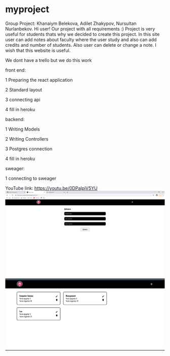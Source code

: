 # myproject
Group Project: Khanaiym Belekova, Adilet Zhakypov, Nursultan Nurlanbekov.
Hi user! Our project with all requirements :) Project is very useful for students thats why we decided to create this project. In this site user can add notes about faculty where the user study and also can add credits and number of students. Also user can delete or change a note. I wish that this website is useful. 
 
 
 We dont have a trello but we do this work 
 
  front end:
  
  
  1 Preparing the react application
  
  
  2 Standard layout
  
  
  3 connecting api
  
  
  4 fill in heroku
  
  
  backend:
  
  
  1 Writing Models
  
  
  2 Writing Controllers
  
  
  3 Postgres connection
  
  
  4 fill in heroku
  
  
  sweager:
  
  
  1 connecting to sweager 

YouTube link: https://youtu.be/0DPalpjV5YU
![alt text](screenshots/gigi.png)
![alt text](screenshots/jamm.png)
